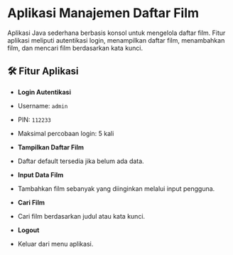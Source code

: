# Aplikasi Manajemen Daftar Film 

Aplikasi Java sederhana berbasis konsol untuk mengelola daftar film. Fitur aplikasi meliputi autentikasi login, menampilkan daftar film, menambahkan film, dan mencari film berdasarkan kata kunci.


## 🛠️ Fitur Aplikasi

-  **Login Autentikasi**
  - Username: `admin`
  - PIN: `112233`
  - Maksimal percobaan login: 5 kali

-  **Tampilkan Daftar Film**
  - Daftar default tersedia jika belum ada data.

-  **Input Data Film**
  - Tambahkan film sebanyak yang diinginkan melalui input pengguna.

-  **Cari Film**
  - Cari film berdasarkan judul atau kata kunci.

-  **Logout**
  - Keluar dari menu aplikasi.

